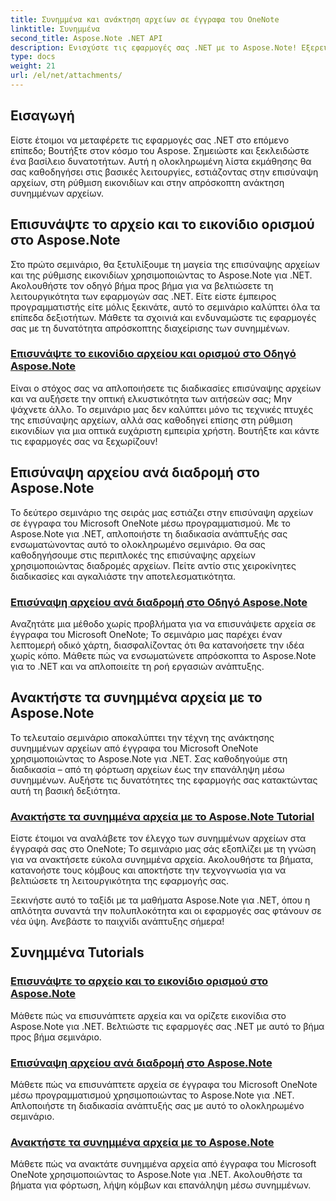 ```yaml
---
title: Συνημμένα και ανάκτηση αρχείων σε έγγραφα του OneNote
linktitle: Συνημμένα
second_title: Aspose.Note .NET API
description: Ενισχύστε τις εφαρμογές σας .NET με το Aspose.Note! Εξερευνήστε μαθήματα για την επισύναψη αρχείων, τη ρύθμιση εικονιδίων και την ανάκτηση συνημμένων για βελτιωμένη ανάπτυξη.
type: docs
weight: 21
url: /el/net/attachments/
---
```

## Εισαγωγή

Είστε έτοιμοι να μεταφέρετε τις εφαρμογές σας .NET στο επόμενο επίπεδο; Βουτήξτε στον κόσμο του Aspose. Σημειώστε και ξεκλειδώστε ένα βασίλειο δυνατοτήτων. Αυτή η ολοκληρωμένη λίστα εκμάθησης θα σας καθοδηγήσει στις βασικές λειτουργίες, εστιάζοντας στην επισύναψη αρχείων, στη ρύθμιση εικονιδίων και στην απρόσκοπτη ανάκτηση συνημμένων αρχείων.

## Επισυνάψτε το αρχείο και το εικονίδιο ορισμού στο Aspose.Note
Στο πρώτο σεμινάριο, θα ξετυλίξουμε τη μαγεία της επισύναψης αρχείων και της ρύθμισης εικονιδίων χρησιμοποιώντας το Aspose.Note για .NET. Ακολουθήστε τον οδηγό βήμα προς βήμα για να βελτιώσετε τη λειτουργικότητα των εφαρμογών σας .NET. Είτε είστε έμπειρος προγραμματιστής είτε μόλις ξεκινάτε, αυτό το σεμινάριο καλύπτει όλα τα επίπεδα δεξιοτήτων. Μάθετε τα σχοινιά και ενδυναμώστε τις εφαρμογές σας με τη δυνατότητα απρόσκοπτης διαχείρισης των συνημμένων.

### [Επισυνάψτε το εικονίδιο αρχείου και ορισμού στο Οδηγό Aspose.Note](./attach-file-set-icon/)
Είναι ο στόχος σας να απλοποιήσετε τις διαδικασίες επισύναψης αρχείων και να αυξήσετε την οπτική ελκυστικότητα των αιτήσεών σας; Μην ψάχνετε άλλο. Το σεμινάριο μας δεν καλύπτει μόνο τις τεχνικές πτυχές της επισύναψης αρχείων, αλλά σας καθοδηγεί επίσης στη ρύθμιση εικονιδίων για μια οπτικά ευχάριστη εμπειρία χρήστη. Βουτήξτε και κάντε τις εφαρμογές σας να ξεχωρίζουν!

## Επισύναψη αρχείου ανά διαδρομή στο Aspose.Note
Το δεύτερο σεμινάριο της σειράς μας εστιάζει στην επισύναψη αρχείων σε έγγραφα του Microsoft OneNote μέσω προγραμματισμού. Με το Aspose.Note για .NET, απλοποιήστε τη διαδικασία ανάπτυξής σας ενσωματώνοντας αυτό το ολοκληρωμένο σεμινάριο. Θα σας καθοδηγήσουμε στις περιπλοκές της επισύναψης αρχείων χρησιμοποιώντας διαδρομές αρχείων. Πείτε αντίο στις χειροκίνητες διαδικασίες και αγκαλιάστε την αποτελεσματικότητα.

### [Επισύναψη αρχείου ανά διαδρομή στο Οδηγό Aspose.Note](./attach-file-by-path/)
Αναζητάτε μια μέθοδο χωρίς προβλήματα για να επισυνάψετε αρχεία σε έγγραφα του Microsoft OneNote; Το σεμινάριο μας παρέχει έναν λεπτομερή οδικό χάρτη, διασφαλίζοντας ότι θα κατανοήσετε την ιδέα χωρίς κόπο. Μάθετε πώς να ενσωματώνετε απρόσκοπτα το Aspose.Note για το .NET και να απλοποιείτε τη ροή εργασιών ανάπτυξης.

## Ανακτήστε τα συνημμένα αρχεία με το Aspose.Note
Το τελευταίο σεμινάριο αποκαλύπτει την τέχνη της ανάκτησης συνημμένων αρχείων από έγγραφα του Microsoft OneNote χρησιμοποιώντας το Aspose.Note για .NET. Σας καθοδηγούμε στη διαδικασία – από τη φόρτωση αρχείων έως την επανάληψη μέσω συνημμένων. Αυξήστε τις δυνατότητες της εφαρμογής σας κατακτώντας αυτή τη βασική δεξιότητα.

### [Ανακτήστε τα συνημμένα αρχεία με το Aspose.Note Tutorial](./retrieve-attached-files/)
Είστε έτοιμοι να αναλάβετε τον έλεγχο των συνημμένων αρχείων στα έγγραφά σας στο OneNote; Το σεμινάριο μας σάς εξοπλίζει με τη γνώση για να ανακτήσετε εύκολα συνημμένα αρχεία. Ακολουθήστε τα βήματα, κατανοήστε τους κόμβους και αποκτήστε την τεχνογνωσία για να βελτιώσετε τη λειτουργικότητα της εφαρμογής σας.

Ξεκινήστε αυτό το ταξίδι με τα μαθήματα Aspose.Note για .NET, όπου η απλότητα συναντά την πολυπλοκότητα και οι εφαρμογές σας φτάνουν σε νέα ύψη. Ανεβάστε το παιχνίδι ανάπτυξης σήμερα!
## Συνημμένα Tutorials
### [Επισυνάψτε το αρχείο και το εικονίδιο ορισμού στο Aspose.Note](./attach-file-set-icon/)
Μάθετε πώς να επισυνάπτετε αρχεία και να ορίζετε εικονίδια στο Aspose.Note για .NET. Βελτιώστε τις εφαρμογές σας .NET με αυτό το βήμα προς βήμα σεμινάριο.
### [Επισύναψη αρχείου ανά διαδρομή στο Aspose.Note](./attach-file-by-path/)
Μάθετε πώς να επισυνάπτετε αρχεία σε έγγραφα του Microsoft OneNote μέσω προγραμματισμού χρησιμοποιώντας το Aspose.Note για .NET. Απλοποιήστε τη διαδικασία ανάπτυξής σας με αυτό το ολοκληρωμένο σεμινάριο.
### [Ανακτήστε τα συνημμένα αρχεία με το Aspose.Note](./retrieve-attached-files/)
Μάθετε πώς να ανακτάτε συνημμένα αρχεία από έγγραφα του Microsoft OneNote χρησιμοποιώντας το Aspose.Note για .NET. Ακολουθήστε τα βήματα για φόρτωση, λήψη κόμβων και επανάληψη μέσω συνημμένων.